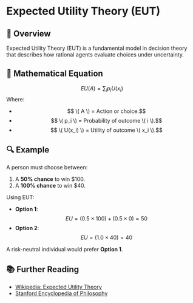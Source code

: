 # Expected Utility Theory (EUT)

## 📌 Overview
Expected Utility Theory (EUT) is a fundamental model in decision theory that describes how rational agents evaluate choices under uncertainty.

## 📖 Mathematical Equation
$$EU(A) = \sum_{i} p_i U(x_i)$$
Where:
- $$ \( A \) = Action or choice.$$
- $$ \( p_i \) = Probability of outcome \( i \).$$
- $$ \( U(x_i) \) = Utility of outcome \( x_i \).$$

## 🔍 Example
A person must choose between:

1. A **50% chance** to win $100.
2. A **100% chance** to win $40.

Using EUT:

- **Option 1**: $$EU = (0.5 \times 100) + (0.5 \times 0) = 50$$
- **Option 2**: $$EU = (1.0 \times 40) = 40$$

A risk-neutral individual would prefer **Option 1**.

## 📚 Further Reading
- [Wikipedia: Expected Utility Theory](https://en.wikipedia.org/wiki/Expected_utility_hypothesis)
- [Stanford Encyclopedia of Philosophy](https://plato.stanford.edu/entries/rationality-normative-utility/)
